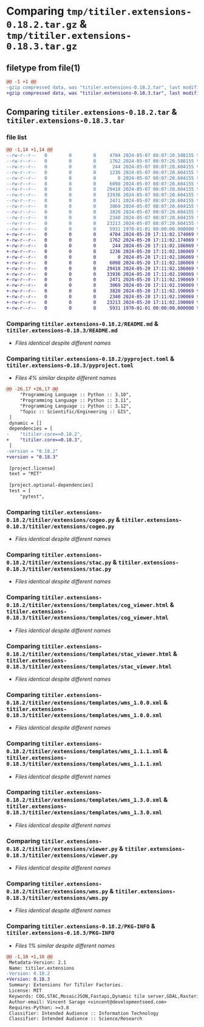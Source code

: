 # Comparing `tmp/titiler.extensions-0.18.2.tar.gz` & `tmp/titiler.extensions-0.18.3.tar.gz`

## filetype from file(1)

```diff
@@ -1 +1 @@
-gzip compressed data, was "titiler.extensions-0.18.2.tar", last modified: Tue May  7 08:07:52 2024, max compression
+gzip compressed data, was "titiler.extensions-0.18.3.tar", last modified: Mon May 20 17:11:31 2024, max compression
```

## Comparing `titiler.extensions-0.18.2.tar` & `titiler.extensions-0.18.3.tar`

### file list

```diff
@@ -1,14 +1,14 @@
--rw-r--r--   0        0        0     4704 2024-05-07 08:07:20.588155 titiler.extensions-0.18.2/README.md
--rw-r--r--   0        0        0     1762 2024-05-07 08:07:20.588155 titiler.extensions-0.18.2/pyproject.toml
--rw-r--r--   0        0        0      244 2024-05-07 08:07:20.604155 titiler.extensions-0.18.2/titiler/extensions/__init__.py
--rw-r--r--   0        0        0     1236 2024-05-07 08:07:20.604155 titiler.extensions-0.18.2/titiler/extensions/cogeo.py
--rw-r--r--   0        0        0        0 2024-05-07 08:07:20.604155 titiler.extensions-0.18.2/titiler/extensions/py.typed
--rw-r--r--   0        0        0     6098 2024-05-07 08:07:20.604155 titiler.extensions-0.18.2/titiler/extensions/stac.py
--rw-r--r--   0        0        0    29418 2024-05-07 08:07:20.604155 titiler.extensions-0.18.2/titiler/extensions/templates/cog_viewer.html
--rw-r--r--   0        0        0    33936 2024-05-07 08:07:20.604155 titiler.extensions-0.18.2/titiler/extensions/templates/stac_viewer.html
--rw-r--r--   0        0        0     2471 2024-05-07 08:07:20.604155 titiler.extensions-0.18.2/titiler/extensions/templates/wms_1.0.0.xml
--rw-r--r--   0        0        0     3069 2024-05-07 08:07:20.604155 titiler.extensions-0.18.2/titiler/extensions/templates/wms_1.1.1.xml
--rw-r--r--   0        0        0     3820 2024-05-07 08:07:20.604155 titiler.extensions-0.18.2/titiler/extensions/templates/wms_1.3.0.xml
--rw-r--r--   0        0        0     2340 2024-05-07 08:07:20.604155 titiler.extensions-0.18.2/titiler/extensions/viewer.py
--rw-r--r--   0        0        0    23213 2024-05-07 08:07:20.604155 titiler.extensions-0.18.2/titiler/extensions/wms.py
--rw-r--r--   0        0        0     5931 1970-01-01 00:00:00.000000 titiler.extensions-0.18.2/PKG-INFO
+-rw-r--r--   0        0        0     4704 2024-05-20 17:11:02.174069 titiler.extensions-0.18.3/README.md
+-rw-r--r--   0        0        0     1762 2024-05-20 17:11:02.174069 titiler.extensions-0.18.3/pyproject.toml
+-rw-r--r--   0        0        0      244 2024-05-20 17:11:02.186069 titiler.extensions-0.18.3/titiler/extensions/__init__.py
+-rw-r--r--   0        0        0     1236 2024-05-20 17:11:02.186069 titiler.extensions-0.18.3/titiler/extensions/cogeo.py
+-rw-r--r--   0        0        0        0 2024-05-20 17:11:02.186069 titiler.extensions-0.18.3/titiler/extensions/py.typed
+-rw-r--r--   0        0        0     6098 2024-05-20 17:11:02.186069 titiler.extensions-0.18.3/titiler/extensions/stac.py
+-rw-r--r--   0        0        0    29418 2024-05-20 17:11:02.186069 titiler.extensions-0.18.3/titiler/extensions/templates/cog_viewer.html
+-rw-r--r--   0        0        0    33936 2024-05-20 17:11:02.190069 titiler.extensions-0.18.3/titiler/extensions/templates/stac_viewer.html
+-rw-r--r--   0        0        0     2471 2024-05-20 17:11:02.190069 titiler.extensions-0.18.3/titiler/extensions/templates/wms_1.0.0.xml
+-rw-r--r--   0        0        0     3069 2024-05-20 17:11:02.190069 titiler.extensions-0.18.3/titiler/extensions/templates/wms_1.1.1.xml
+-rw-r--r--   0        0        0     3820 2024-05-20 17:11:02.190069 titiler.extensions-0.18.3/titiler/extensions/templates/wms_1.3.0.xml
+-rw-r--r--   0        0        0     2340 2024-05-20 17:11:02.190069 titiler.extensions-0.18.3/titiler/extensions/viewer.py
+-rw-r--r--   0        0        0    23213 2024-05-20 17:11:02.190069 titiler.extensions-0.18.3/titiler/extensions/wms.py
+-rw-r--r--   0        0        0     5931 1970-01-01 00:00:00.000000 titiler.extensions-0.18.3/PKG-INFO
```

### Comparing `titiler.extensions-0.18.2/README.md` & `titiler.extensions-0.18.3/README.md`

 * *Files identical despite different names*

### Comparing `titiler.extensions-0.18.2/pyproject.toml` & `titiler.extensions-0.18.3/pyproject.toml`

 * *Files 4% similar despite different names*

```diff
@@ -26,17 +26,17 @@
     "Programming Language :: Python :: 3.10",
     "Programming Language :: Python :: 3.11",
     "Programming Language :: Python :: 3.12",
     "Topic :: Scientific/Engineering :: GIS",
 ]
 dynamic = []
 dependencies = [
-    "titiler.core==0.18.2",
+    "titiler.core==0.18.3",
 ]
-version = "0.18.2"
+version = "0.18.3"
 
 [project.license]
 text = "MIT"
 
 [project.optional-dependencies]
 test = [
     "pytest",
```

### Comparing `titiler.extensions-0.18.2/titiler/extensions/cogeo.py` & `titiler.extensions-0.18.3/titiler/extensions/cogeo.py`

 * *Files identical despite different names*

### Comparing `titiler.extensions-0.18.2/titiler/extensions/stac.py` & `titiler.extensions-0.18.3/titiler/extensions/stac.py`

 * *Files identical despite different names*

### Comparing `titiler.extensions-0.18.2/titiler/extensions/templates/cog_viewer.html` & `titiler.extensions-0.18.3/titiler/extensions/templates/cog_viewer.html`

 * *Files identical despite different names*

### Comparing `titiler.extensions-0.18.2/titiler/extensions/templates/stac_viewer.html` & `titiler.extensions-0.18.3/titiler/extensions/templates/stac_viewer.html`

 * *Files identical despite different names*

### Comparing `titiler.extensions-0.18.2/titiler/extensions/templates/wms_1.0.0.xml` & `titiler.extensions-0.18.3/titiler/extensions/templates/wms_1.0.0.xml`

 * *Files identical despite different names*

### Comparing `titiler.extensions-0.18.2/titiler/extensions/templates/wms_1.1.1.xml` & `titiler.extensions-0.18.3/titiler/extensions/templates/wms_1.1.1.xml`

 * *Files identical despite different names*

### Comparing `titiler.extensions-0.18.2/titiler/extensions/templates/wms_1.3.0.xml` & `titiler.extensions-0.18.3/titiler/extensions/templates/wms_1.3.0.xml`

 * *Files identical despite different names*

### Comparing `titiler.extensions-0.18.2/titiler/extensions/viewer.py` & `titiler.extensions-0.18.3/titiler/extensions/viewer.py`

 * *Files identical despite different names*

### Comparing `titiler.extensions-0.18.2/titiler/extensions/wms.py` & `titiler.extensions-0.18.3/titiler/extensions/wms.py`

 * *Files identical despite different names*

### Comparing `titiler.extensions-0.18.2/PKG-INFO` & `titiler.extensions-0.18.3/PKG-INFO`

 * *Files 1% similar despite different names*

```diff
@@ -1,10 +1,10 @@
 Metadata-Version: 2.1
 Name: titiler.extensions
-Version: 0.18.2
+Version: 0.18.3
 Summary: Extensions for TiTiler Factories.
 License: MIT
 Keywords: COG,STAC,MosaicJSON,Fastapi,Dynamic tile server,GDAL,Rasterio,OGC
 Author-email: Vincent Sarago <vincent@developmentseed.com>
 Requires-Python: >=3.8
 Classifier: Intended Audience :: Information Technology
 Classifier: Intended Audience :: Science/Research
```

